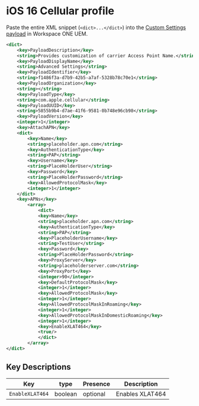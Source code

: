 # iOS 16 Cellular profile #

Paste the entire XML snippet (`<dict>...</dict>`) into the [Custom Settings payload](https://docs.omnissa.com/en/VMware-Workspace-ONE-UEM/2011/iOS_Platform/GUID-AWT-PROFILECUSTOMSETTS.html) in Workspace ONE UEM.

```xml
<dict>
    <key>PayloadDescription</key>
    <string>Provides customization of carrier Access Point Name.</string>
    <key>PayloadDisplayName</key>
    <string>Advanced Settings</string>
    <key>PayloadIdentifier</key>
    <string>f1486f3a-d7b9-42b5-a7af-5328b78c70e1</string>
    <key>PayloadOrganization</key>
    <string></string>
    <key>PayloadType</key>
    <string>com.apple.cellular</string>
    <key>PayloadUUID</key>
    <string>5855b9b4-d7ae-41f6-9581-0b748e96cb98</string>
    <key>PayloadVersion</key>
    <integer>1</integer>
    <key>AttachAPN</key>
    <dict>
        <key>Name</key>
        <string>placeholder.apn.com</string>
        <key>AuthenticationType</key>
        <string>PAP</string>
        <key>Username</key>
        <string>PlaceHolderUser</string>
        <key>Password</key>
        <string>PlaceHolderPassword</string>
        <key>AllowedProtocolMask</key>
        <integer>1</integer>
    </dict>
    <key>APNs</key>
        <array>
            <dict>
            <key>Name</key>
            <string>placeholder.apn.com</string>
            <key>AuthenticationType</key>
            <string>PAP</string>
            <key>PlaceholderUsername</key>
            <string>TestUser</string>
            <key>Password</key>
            <string>PlaceHolderPassword</string>
            <key>ProxyServer</key>
            <string>placeholderserver.com</string>
            <key>ProxyPort</key>
            <integer>90</integer>
            <key>DefaultProtocolMask</key>
            <integer>1</integer>
            <key>AllowedProtocolMask</key>
            <integer>1</integer>
            <key>AllowedProtocolMaskInRoaming</key>
            <integer>1</integer>
            <key>AllowedProtocolMaskInDomesticRoaming</key>
            <integer>1</integer>
            <key>EnableXLAT464</key>
            <true/>
            </dict>
        </array>
</dict>
```

## Key Descriptions ##

| Key           | type      | Presence | Description   |
|---------------|-----------|----------|---------------|
| `EnableXLAT464` | boolean | optional | Enables XLAT464|
